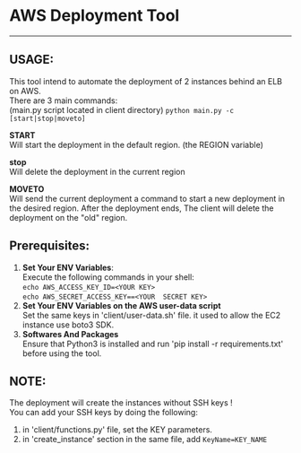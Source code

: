 AWS Deployment Tool
===================================
* * *

USAGE:
------------------------------
This tool intend to automate the deployment of 2 instances behind an ELB on AWS.  
There are 3 main commands:  
(main.py script located in client directory)
`python main.py -c [start|stop|moveto]`
  
__START__   
Will start the deployment in the default region. (the REGION variable)
  
__stop__   
Will delete the deployment in the current region  

__MOVETO__  
Will send the current deployment a command to start a new deployment in the desired region.
After the deployment ends, The client will delete the deployment on the "old" region.


 


Prerequisites:
------------------------------  
1. **Set Your ENV Variables**:    
Execute the following commands in your shell:   
`echo AWS_ACCESS_KEY_ID=<YOUR KEY>`  
`echo AWS_SECRET_ACCESS_KEY==<YOUR  SECRET KEY>`
2. **Set Your ENV Variables on the AWS user-data script**  
Set the same keys in 'client/user-data.sh' file. it used to allow the EC2 instance use boto3 SDK.  
3. **Softwares And Packages**  
Ensure that Python3 is installed and run 'pip install -r requirements.txt' before using the tool.  

NOTE:
------------------------------   
The deployment will create the instances without SSH keys !  
You can add your SSH keys by doing the following:
1. in 'client/functions.py' file, set the KEY parameters.
2. in 'create_instance' section in the same file, add `KeyName=KEY_NAME`
 

